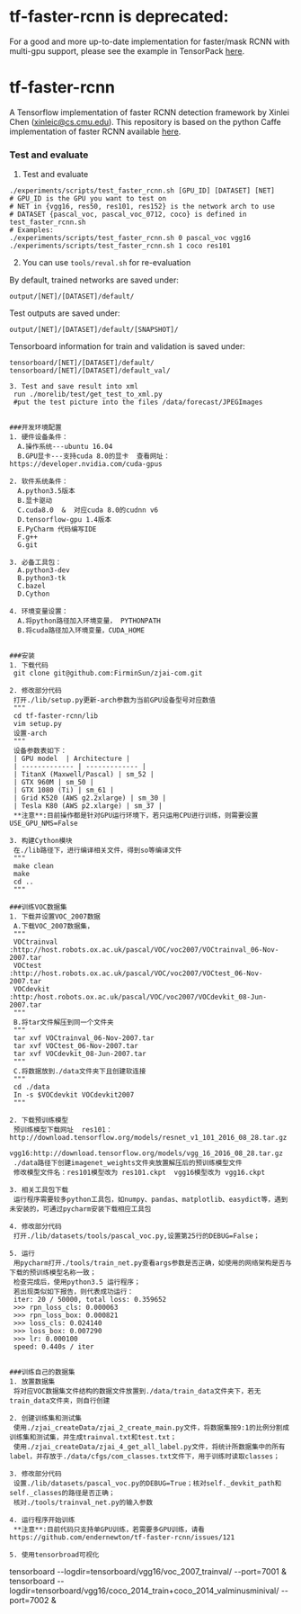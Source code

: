 # tf-faster-rcnn is deprecated:
For a good and more up-to-date implementation for faster/mask RCNN with multi-gpu support, please see the example in TensorPack [here](https://github.com/tensorpack/tensorpack/tree/master/examples/FasterRCNN).

# tf-faster-rcnn
A Tensorflow implementation of faster RCNN detection framework by Xinlei Chen (xinleic@cs.cmu.edu). This repository is based on the python Caffe implementation of faster RCNN available [here](https://github.com/rbgirshick/py-faster-rcnn).

### Test and evaluate
1. Test and evaluate
  ```Shell
  ./experiments/scripts/test_faster_rcnn.sh [GPU_ID] [DATASET] [NET]
  # GPU_ID is the GPU you want to test on
  # NET in {vgg16, res50, res101, res152} is the network arch to use
  # DATASET {pascal_voc, pascal_voc_0712, coco} is defined in test_faster_rcnn.sh
  # Examples:
  ./experiments/scripts/test_faster_rcnn.sh 0 pascal_voc vgg16
  ./experiments/scripts/test_faster_rcnn.sh 1 coco res101
  ```

2. You can use ``tools/reval.sh`` for re-evaluation

  By default, trained networks are saved under:

  ```
  output/[NET]/[DATASET]/default/
  ```

  Test outputs are saved under:

  ```
  output/[NET]/[DATASET]/default/[SNAPSHOT]/
  ```

  Tensorboard information for train and validation is saved under:

  ```
  tensorboard/[NET]/[DATASET]/default/
  tensorboard/[NET]/[DATASET]/default_val/

3. Test and save result into xml
   run ./morelib/test/get_test_to_xml.py
   #put the test picture into the files /data/forecast/JPEGImages


###开发环境配置
1. 硬件设备条件：  
    A.操作系统---ubuntu 16.04
    B.GPU显卡---支持cuda 8.0的显卡  查看网址：https://developer.nvidia.com/cuda-gpus

2. 软件系统条件：
    A.python3.5版本
    B.显卡驱动
    C.cuda8.0  &  对应cuda 8.0的cudnn v6
    D.tensorflow-gpu 1.4版本
    E.PyCharm 代码编写IDE
    F.g++
    G.git

3. 必备工具包：
    A.python3-dev
    B.python3-tk
    C.bazel
    D.Cython

4. 环境变量设置：
    A.将python路径加入环境变量， PYTHONPATH
    B.将cuda路径加入环境变量，CUDA_HOME


###安装
1. 下载代码 
   git clone git@github.com:FirminSun/zjai-com.git

2. 修改部分代码
   打开./lib/setup.py更新-arch参数为当前GPU设备型号对应数值
   """
   cd tf-faster-rcnn/lib
   vim setup.py
   设置-arch
   """
   设备参数表如下：
   | GPU model  | Architecture |
   | ------------- | ------------- |
   | TitanX (Maxwell/Pascal) | sm_52 |
   | GTX 960M | sm_50 |
   | GTX 1080 (Ti) | sm_61 |
   | Grid K520 (AWS g2.2xlarge) | sm_30 |
   | Tesla K80 (AWS p2.xlarge) | sm_37 |
   **注意**:目前操作都是针对GPU运行环境下，若只运用CPU进行训练，则需要设置USE_GPU_NMS=False

3. 构建Cython模块
   在./lib路径下，进行编译相关文件，得到so等编译文件
   """
   make clean
   make
   cd ..
   """

###训练VOC数据集
1. 下载并设置VOC_2007数据
   A.下载VOC_2007数据集，
   """
   VOCtrainval  :http://host.robots.ox.ac.uk/pascal/VOC/voc2007/VOCtrainval_06-Nov-2007.tar
   VOCtest      :http://host.robots.ox.ac.uk/pascal/VOC/voc2007/VOCtest_06-Nov-2007.tar
   VOCdevkit    :http:/host.robots.ox.ac.uk/pascal/VOC/voc2007/VOCdevkit_08-Jun-2007.tar
   """
   B.将tar文件解压到同一个文件夹
   """
   tar xvf VOCtrainval_06-Nov-2007.tar
   tar xvf VOCtest_06-Nov-2007.tar
   tar xvf VOCdevkit_08-Jun-2007.tar
   """
   C.将数据放到./data文件夹下且创建软连接
   """
   cd ./data
   In -s $VOCdevkit VOCdevkit2007
   """

2. 下载预训练模型
   预训练模型下载网址  res101：http://download.tensorflow.org/models/resnet_v1_101_2016_08_28.tar.gz
		      vgg16:http://download.tensorflow.org/models/vgg_16_2016_08_28.tar.gz
   ./data路径下创建imagenet_weights文件夹放置解压后的预训练模型文件
   修改模型文件名：res101模型改为 res101.ckpt  vgg16模型改为 vgg16.ckpt

3. 相关工具包下载
   运行程序需要较多python工具包，如numpy、pandas、matplotlib、easydict等，遇到未安装的，可通过pycharm安装下载相应工具包

4. 修改部分代码
   打开./lib/datasets/tools/pascal_voc.py,设置第25行的DEBUG=False；   

5. 运行
   用pycharm打开./tools/train_net.py查看args参数是否正确，如使用的网络架构是否与下载的预训练模型名称一致；
   检查完成后，使用python3.5 运行程序；
   若出现类似如下报告，则代表成功运行：
   iter: 20 / 50000, total loss: 0.359652
   >>> rpn_loss_cls: 0.000063
   >>> rpn_loss_box: 0.000821
   >>> loss_cls: 0.024140
   >>> loss_box: 0.007290
   >>> lr: 0.000100
   speed: 0.440s / iter


###训练自己的数据集
1. 放置数据集
   将对应VOC数据集文件结构的数据文件放置到./data/train_data文件夹下，若无train_data文件夹，则自行创建

2. 创建训练集和测试集
   使用./zjai_createData/zjai_2_create_main.py文件，将数据集按9:1的比例分割成训练集和测试集，并生成trainval.txt和test.txt；
   使用./zjai_createData/zjai_4_get_all_label.py文件，将统计所数据集中的所有label，并存放于./data/cfgs/com_classes.txt文件下，用于训练时读取classes；

3. 修改部分代码
   设置./lib/datasets/pascal_voc.py的DEBUG=True；核对self._devkit_path和self._classes的路径是否正确；
   核对./tools/trainval_net.py的输入参数

4. 运行程序开始训练
   **注意**:目前代码只支持单GPU训练，若需要多GPU训练，请看https://github.com/endernewton/tf-faster-rcnn/issues/121

5. 使用tensorbroad可视化
  ```
  tensorboard --logdir=tensorboard/vgg16/voc_2007_trainval/ --port=7001 &
  tensorboard --logdir=tensorboard/vgg16/coco_2014_train+coco_2014_valminusminival/ --port=7002 &
  ```
